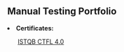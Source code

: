 ## Manual Testing Portfolio

<B><li>Certificates:</li></B><p>
&nbsp;&nbsp;&nbsp;&nbsp;&nbsp;&nbsp;[ISTQB CTFL 4.0](https://drive.google.com/file/d/1n_HSLhDRCbS8VIE32vCAuKzqv4Wd9Cx0/view?usp=sharing)


<!--
**ppm115/ppm115** is a ✨ _special_ ✨ repository because its `README.md` (this file) appears on your GitHub profile.

Here are some ideas to get you started:

- 🔭 I’m currently working on ...
- 🌱 I’m currently learning ...
- 👯 I’m looking to collaborate on ...
- 🤔 I’m looking for help with ...
- 💬 Ask me about ...
- 📫 How to reach me: ...
- 😄 Pronouns: ...
- ⚡ Fun fact: ...
-->
